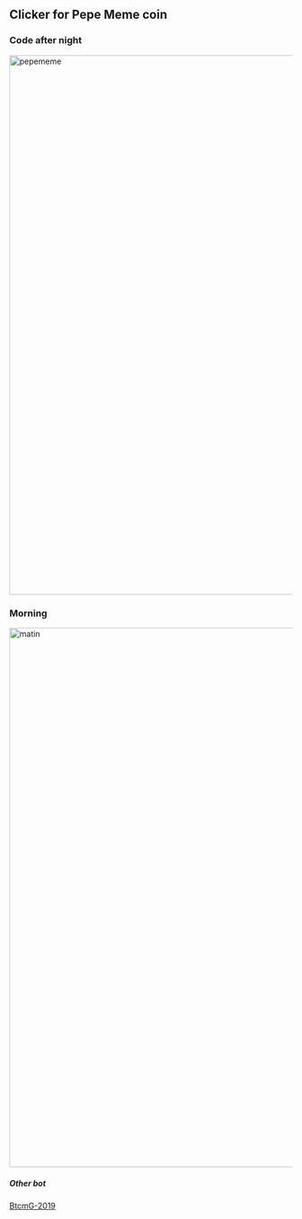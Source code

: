 ## Clicker for Pepe Meme coin

### Code after night

<img width="960" alt="pepememe" src="https://github.com/user-attachments/assets/95384b5b-bac7-4c04-a347-bb917c7aa5d0" />

### Morning


<img width="960" alt="matin" src="https://github.com/user-attachments/assets/8c9e9aa8-688b-4d43-adb6-5a940647b828" />


##### Other bot 
[BtcmG-2019](https://github.com/berru-g/Bitcoin-Miner-game-Bot)
